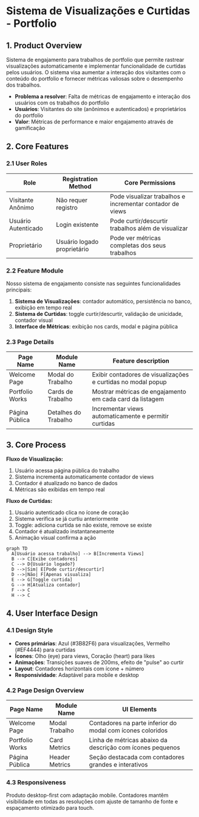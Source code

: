 # Sistema de Visualizações e Curtidas - Portfolio

## 1. Product Overview
Sistema de engajamento para trabalhos de portfolio que permite rastrear visualizações automaticamente e implementar funcionalidade de curtidas pelos usuários. O sistema visa aumentar a interação dos visitantes com o conteúdo do portfolio e fornecer métricas valiosas sobre o desempenho dos trabalhos.

- **Problema a resolver**: Falta de métricas de engajamento e interação dos usuários com os trabalhos do portfolio
- **Usuários**: Visitantes do site (anônimos e autenticados) e proprietários do portfolio
- **Valor**: Métricas de performance e maior engajamento através de gamificação

## 2. Core Features

### 2.1 User Roles
| Role | Registration Method | Core Permissions |
|------|---------------------|------------------|
| Visitante Anônimo | Não requer registro | Pode visualizar trabalhos e incrementar contador de views |
| Usuário Autenticado | Login existente | Pode curtir/descurtir trabalhos além de visualizar |
| Proprietário | Usuário logado proprietário | Pode ver métricas completas dos seus trabalhos |

### 2.2 Feature Module
Nosso sistema de engajamento consiste nas seguintes funcionalidades principais:
1. **Sistema de Visualizações**: contador automático, persistência no banco, exibição em tempo real
2. **Sistema de Curtidas**: toggle curtir/descurtir, validação de unicidade, contador visual
3. **Interface de Métricas**: exibição nos cards, modal e página pública

### 2.3 Page Details
| Page Name | Module Name | Feature description |
|-----------|-------------|---------------------|
| Welcome Page | Modal do Trabalho | Exibir contadores de visualizações e curtidas no modal popup |
| Portfolio Works | Cards de Trabalho | Mostrar métricas de engajamento em cada card da listagem |
| Página Pública | Detalhes do Trabalho | Incrementar views automaticamente e permitir curtidas |

## 3. Core Process

**Fluxo de Visualização:**
1. Usuário acessa página pública do trabalho
2. Sistema incrementa automaticamente contador de views
3. Contador é atualizado no banco de dados
4. Métricas são exibidas em tempo real

**Fluxo de Curtidas:**
1. Usuário autenticado clica no ícone de coração
2. Sistema verifica se já curtiu anteriormente
3. Toggle: adiciona curtida se não existe, remove se existe
4. Contador é atualizado instantaneamente
5. Animação visual confirma a ação

```mermaid
graph TD
  A[Usuário acessa trabalho] --> B[Incrementa Views]
  B --> C[Exibe contadores]
  C --> D{Usuário logado?}
  D -->|Sim| E[Pode curtir/descurtir]
  D -->|Não| F[Apenas visualiza]
  E --> G[Toggle curtida]
  G --> H[Atualiza contador]
  F --> C
  H --> C
```

## 4. User Interface Design

### 4.1 Design Style
- **Cores primárias**: Azul (#3B82F6) para visualizações, Vermelho (#EF4444) para curtidas
- **Ícones**: Olho (eye) para views, Coração (heart) para likes
- **Animações**: Transições suaves de 200ms, efeito de "pulse" ao curtir
- **Layout**: Contadores horizontais com ícone + número
- **Responsividade**: Adaptável para mobile e desktop

### 4.2 Page Design Overview
| Page Name | Module Name | UI Elements |
|-----------|-------------|-------------|
| Welcome Page | Modal Trabalho | Contadores na parte inferior do modal com ícones coloridos |
| Portfolio Works | Card Metrics | Linha de métricas abaixo da descrição com ícones pequenos |
| Página Pública | Header Metrics | Seção destacada com contadores grandes e interativos |

### 4.3 Responsiveness
Produto desktop-first com adaptação mobile. Contadores mantêm visibilidade em todas as resoluções com ajuste de tamanho de fonte e espaçamento otimizado para touch.